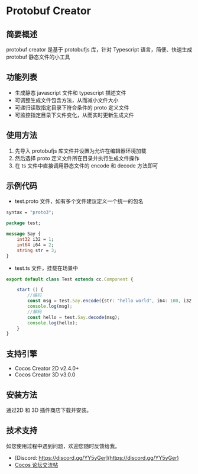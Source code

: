 # Protobuf Creator

## 简要概述

protobuf creator 是基于 protobufjs 库，针对 Typescript 语言，简便、快速生成 protobuf 静态文件的小工具

## 功能列表

+ 生成静态 javascript 文件和 typescript 描述文件
+ 可调整生成文件包含方法，从而减小文件大小
+ 可递归读取指定目录下符合条件的 proto 定义文件
+ 可监控指定目录下文件变化，从而实时更新生成文件

## 使用方法

1. 先导入 protobufjs 库文件并设置为允许在编辑器环境加载
2. 然后选择 proto 定义文件所在目录并执行生成文件操作
3. 在 ts 文件中直接调用静态文件的 encode 和 decode 方法即可

## 示例代码

+ test.proto 文件，如有多个文件建议定义一个统一的包名

```protobuf
syntax = "proto3";

package test;

message Say {
    int32 i32 = 1;
    int64 i64 = 2;
    string str = 3;
}
```

+ test.ts 文件，挂载在场景中

```typescript
export default class Test extends cc.Component {

    start () {
        //编码
        const msg = test.Say.encode({str: "hello world", i64: 100, i32: 10}).finish();
        console.log(msg);
        //解码
        const hello = test.Say.decode(msg);
        console.log(hello);
    }
}
```

## 支持引擎

+ Cocos Creator 2D v2.4.0+
+ Cocos Creator 3D v3.0.0

## 安装方法

通过2D 和 3D 插件商店下载并安装。

## 技术支持

如您使用过程中遇到问题，欢迎您随时反馈给我。

+ [Discord: https://discord.gg/YY5yGer](https://discord.gg/YY5yGer)
+ [Cocos 论坛交流帖](https://forum.cocos.org/t/protobuf-creator/95954)
